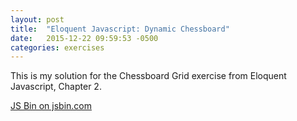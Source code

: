 ```yaml
---
layout: post
title:  "Eloquent Javascript: Dynamic Chessboard"
date:   2015-12-22 09:59:53 -0500
categories: exercises
---
```


This is my solution for the Chessboard Grid exercise from Eloquent Javascript, Chapter 2.

<a class="jsbin-embed" href="http://jsbin.com/domafaqete/embed?js,console">JS Bin on jsbin.com</a><script src="http://static.jsbin.com/js/embed.min.js?3.35.5"></script>
